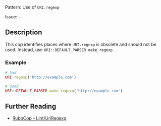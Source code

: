 Pattern: Use of `URI.regexp`

Issue: -

## Description

This cop identifies places where `URI.regexp` is obsolete and should not be used. Instead, use `URI::DEFAULT_PARSER.make_regexp`.

### Example

```ruby
# bad
URI.regexp('http://example.com')

# good
URI::DEFAULT_PARSER.make_regexp('http://example.com')
```

## Further Reading

* [RuboCop - Lint/UriRegexp](https://rubocop.readthedocs.io/en/latest/cops_lint/#linturiregexp)
